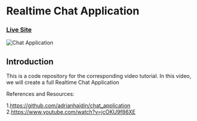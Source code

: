 # Realtime Chat Application

### [Live Site](https://chat-app-jsmastery.netlify.app)

![Chat Application](https://i.ibb.co/vDhx8Md/Whats-App-Image-2021-01-26-at-02-01-43.jpg)

## Introduction
This is a code repository for the corresponding video tutorial. In this video, we will create a full Realtime Chat Application



References and Resources:

1.https://github.com/adrianhajdin/chat_application
2.https://www.youtube.com/watch?v=jcOKU9f86XE
